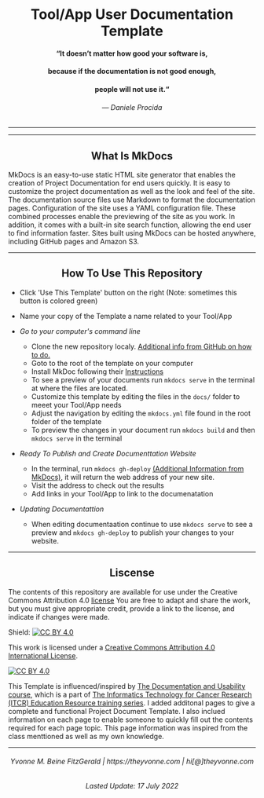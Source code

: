 
<h1 align="center">Tool/App User Documentation Template</h1>


<h4 align="center">“It doesn’t matter how good your software is,</h4>
<h4 align="center"> because if the documentation is not good enough,</h4>
<h4 align="center"> people will not use it.“</h4>
<h6 align="center">— Daniele Procida</h6>

---







---
<h2 align="center">What Is MkDocs</h2>

MkDocs is an easy-to-use static HTML site generator that enables the creation of Project Documentation for end users quickly. It is easy to customize the project documentation as well as the look and feel of the site. The documentation source files use Markdown to format the documentation pages. Configuration of the site uses a YAML configuration file. These combined processes enable the previewing of the site as you work. In addition, it comes with a built-in site search function, allowing the end user to find information faster. Sites built using MkDocs can be hosted anywhere, including GitHub pages and Amazon S3.   





---

<h2 align="center">How To Use This Repository</h2>

- Click 'Use This Template' button on the right (Note: sometimes this button is colored green)
- Name your copy of the Template a name related to your Tool/App 



- _Go to your computer's command line_
   - Clone the new repository localy.  [Additional info from GitHub on how to do.](https://docs.github.com/en/github/creating-cloning-and-archiving-repositories/cloning-a-repository)
   - Goto to the root of the template on your computer
   - Install MkDoc following their [Instructions](https://www.mkdocs.org/#installation)
   - To see a preview of your documents run `mkdocs serve` in the terminal at where the files are located.
   - Customize this template by editing the files in the `docs/` folder to meeet your Tool/App needs
   - Adjust the navigation by editing the  `mkdocs.yml` file found in the root folder of the template
   - To preview the changes in your document run `mkdocs build` and then `mkdocs serve` in the terminal

 
- _Ready To Publish and Create Documenttation Website_
    -  In the terminal, run `mkdocs gh-deploy` [(Additional Information from MkDocs)](https://www.mkdocs.org/user-guide/deploying-your-docs/), it will return the web address of your new site.
    -  Visit the address to check out the results
    -  Add links in your Tool/App to link to the documenatation

 
- _Updating Documentattion_
    - When editing documentaation continue to use `mkdocs serve` to see a preview and `mkdocs gh-deploy` to publish your changes to your website.
 
 
 ---
 
 <h2 align="center">Liscense</h2>
 
The contents of this repository are available for use under the Creative Commons Attribution 4.0 [license](LICENSE) You are free to adapt and share the work, but you must give appropriate credit, provide a link to the license, and indicate if changes were made.

Shield: [![CC BY 4.0][cc-by-shield]][cc-by]

This work is licensed under a
[Creative Commons Attribution 4.0 International License][cc-by].

[![CC BY 4.0][cc-by-image]][cc-by]

[cc-by]: http://creativecommons.org/licenses/by/4.0/
[cc-by-image]: https://i.creativecommons.org/l/by/4.0/88x31.png
[cc-by-shield]: https://img.shields.io/badge/License-CC%20BY%204.0-lightgrey.svg

This Template is influenced/inspired by [The Documentation and Usability course](https://jhudatascience.org/Documentation_and_Usability/), which is a part of [The Informatics Technology for Cancer Research (ITCR) Education Resource training series](https://www.itcrtraining.org/courses).  I added additonal pages to give a complete and functional Project Document Template.  I also inclued information on each page to enable someone to quickly fill out the contents required for each page topic.  This page information was inspired from the class menttioned as well as my own knowledge.   

---
<h6 align="center">Yvonne M. Beine FitzGerald |  https://theyvonne.com | hi[@]theyvonne.com</h6>

<h6 align="center">Lasted Update: 17 July 2022 </h6> 


